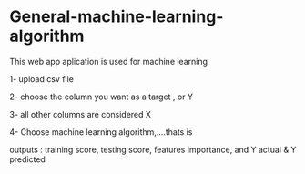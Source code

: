 # General-machine-learning-algorithm
This web app aplication is used for machine learning

1- upload csv file

2- choose the column you want as a target , or Y

3- all other columns are considered X

4- Choose machine learning algorithm,....thats is

outputs :
training score, testing score, features importance, and Y actual & Y predicted
